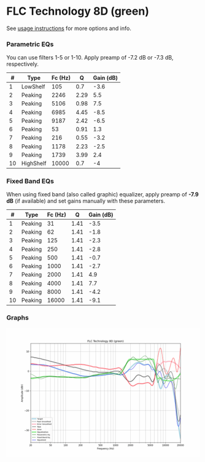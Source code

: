 # FLC Technology 8D (green)
See [usage instructions](https://github.com/jaakkopasanen/AutoEq#usage) for more options and info.

### Parametric EQs
You can use filters 1-5 or 1-10. Apply preamp of -7.2 dB or -7.3 dB, respectively.

|   # | Type      |   Fc (Hz) |    Q |   Gain (dB) |
|-----|-----------|-----------|------|-------------|
|   1 | LowShelf  |       105 | 0.7  |        -3.6 |
|   2 | Peaking   |      2246 | 2.29 |         5.5 |
|   3 | Peaking   |      5106 | 0.98 |         7.5 |
|   4 | Peaking   |      6985 | 4.45 |        -8.5 |
|   5 | Peaking   |      9187 | 2.42 |        -6.5 |
|   6 | Peaking   |        53 | 0.91 |         1.3 |
|   7 | Peaking   |       216 | 0.55 |        -3.2 |
|   8 | Peaking   |      1178 | 2.23 |        -2.5 |
|   9 | Peaking   |      1739 | 3.99 |         2.4 |
|  10 | HighShelf |     10000 | 0.7  |        -4   |

### Fixed Band EQs
When using fixed band (also called graphic) equalizer, apply preamp of **-7.9 dB** (if available) and set gains manually with these parameters.

|   # | Type    |   Fc (Hz) |    Q |   Gain (dB) |
|-----|---------|-----------|------|-------------|
|   1 | Peaking |        31 | 1.41 |        -3.5 |
|   2 | Peaking |        62 | 1.41 |        -1.8 |
|   3 | Peaking |       125 | 1.41 |        -2.3 |
|   4 | Peaking |       250 | 1.41 |        -2.8 |
|   5 | Peaking |       500 | 1.41 |        -0.7 |
|   6 | Peaking |      1000 | 1.41 |        -2.7 |
|   7 | Peaking |      2000 | 1.41 |         4.9 |
|   8 | Peaking |      4000 | 1.41 |         7.7 |
|   9 | Peaking |      8000 | 1.41 |        -4.2 |
|  10 | Peaking |     16000 | 1.41 |        -9.1 |

### Graphs
![](./FLC%20Technology%208D%20(green).png)
